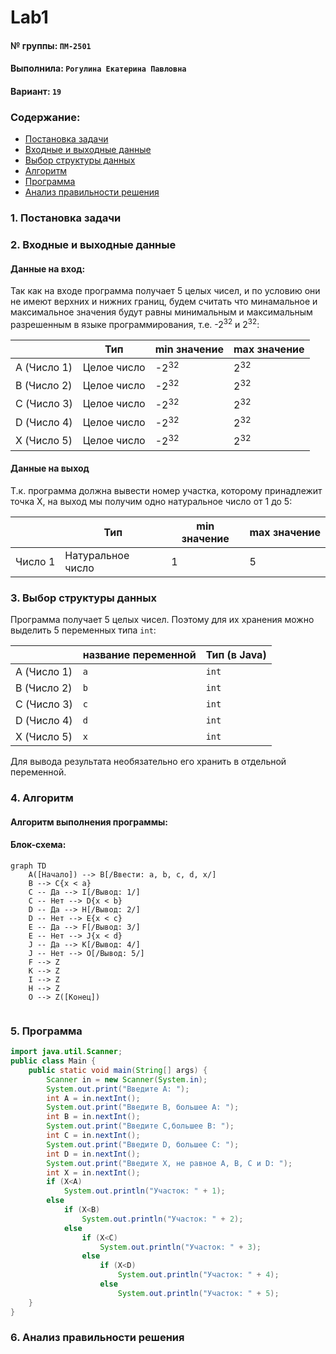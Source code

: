 # Lab1
#### № группы: `ПМ-2501`

#### Выполнила: `Рогулина Екатерина Павловна`

#### Вариант: `19`

### Cодержание:

- [Постановка задачи](#1-постановка-задачи)
- [Входные и выходные данные](#2-входные-и-выходные-данные)
- [Выбор структуры данных](#3-выбор-структуры-данных)
- [Алгоритм](#4-алгоритм)
- [Программа](#5-программа)
- [Анализ правильности решения](#6-анализ-правильности-решения)

### 1. Постановка задачи

> 
>

### 2. Входные и выходные данные
#### Данные на вход:

Так как на входе программа получает 5 целых чисел, и по условию они не имеют верхних и нижних границ, будем считать что минамальное и максимальное значения будут равны минимальным и максимальным разрешенным в языке программирования, т.е. -2<sup>32</sup> и 2<sup>32</sup>:

|             | Тип         | min значение    | max значение   |
|-------------|-------------|-----------------|----------------|
| A (Число 1) | Целое число | -2<sup>32</sup> | 2<sup>32</sup> |
| B (Число 2) | Целое число | -2<sup>32</sup> | 2<sup>32</sup> |
| C (Число 3) | Целое число | -2<sup>32</sup> | 2<sup>32</sup> |
| D (Число 4) | Целое число | -2<sup>32</sup> | 2<sup>32</sup> |
| X (Число 5) | Целое число | -2<sup>32</sup> | 2<sup>32</sup> |


#### Данные на выход
Т.к. программа должна вывести номер участка, которому принадлежит точка X, на выход мы получим одно натуральное число от 1 до 5:

|         | Тип               | min значение | max значение   |
|---------|-------------------|--------------|----------------|
| Число 1 | Натуральное число | 1            | 5              |

### 3. Выбор структуры данных

Программа получает 5 целых чисел. Поэтому для их хранения
можно выделить 5 переменных типа `int`:

|             | название переменной | Тип (в Java) | 
|-------------|---------------------|--------------|
| A (Число 1) | `a`                 | `int`        |
| B (Число 2) | `b`                 | `int`        |  
| C (Число 3) | `c`                 | `int`        |
| D (Число 4) | `d`                 | `int`        |
| X (Число 5) | `x`                 | `int`        |

Для вывода результата необязательно его хранить в отдельной переменной.

### 4. Алгоритм

#### Алгоритм выполнения программы:

#### Блок-схема:

```mermaid
graph TD
    A([Начало]) --> B[/Ввести: a, b, c, d, x/]
    B --> C{x < a}
    C -- Да --> I[/Вывод: 1/]
    C -- Нет --> D{x < b}
    D -- Да --> H[/Вывод: 2/]
    D -- Нет --> E{x < c}
    E -- Да --> F[/Вывод: 3/]
    E -- Нет --> J{x < d}
    J -- Да --> K[/Вывод: 4/]
    J -- Нет --> O[/Вывод: 5/]
    F --> Z
    K --> Z
    I --> Z
    H --> Z
    O --> Z([Конец])
    

```

### 5. Программа

```java
import java.util.Scanner;
public class Main {
    public static void main(String[] args) {
        Scanner in = new Scanner(System.in);
        System.out.print("Введите A: ");
        int A = in.nextInt();
        System.out.print("Введите B, большее A: ");
        int B = in.nextInt();
        System.out.print("Введите C,большее B: ");
        int C = in.nextInt();
        System.out.print("Введите D, большее C: ");
        int D = in.nextInt();
        System.out.print("Введите X, не равное A, B, C и D: ");
        int X = in.nextInt();
        if (X<A)
            System.out.println("Участок: " + 1);
        else
            if (X<B)
                System.out.println("Участок: " + 2);
            else
                if (X<C)
                    System.out.println("Участок: " + 3);
                else
                    if (X<D)
                        System.out.println("Участок: " + 4);
                    else
                        System.out.println("Участок: " + 5);
    }
}
```

### 6. Анализ правильности решения
